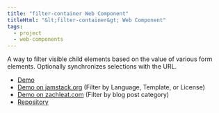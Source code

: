 ```yaml
---
title: "filter-container Web Component"
titleHtml: "&lt;filter-container&gt; Web Component"
tags:
  - project
  - web-components
---
```

A way to filter visible child elements based on the value of various form elements. Optionally synchronizes selections with the URL.

* [Demo](https://zachleat.github.io/filter-container/demo.html)
* [Demo on jamstack.org](https://jamstack.org/generators/) (Filter by Language, Template, or License)
* [Demo on zachleat.com](https://www.zachleat.com/web/) (Filter by blog post category)
* [Repository](https://github.com/zachleat/filter-container)
